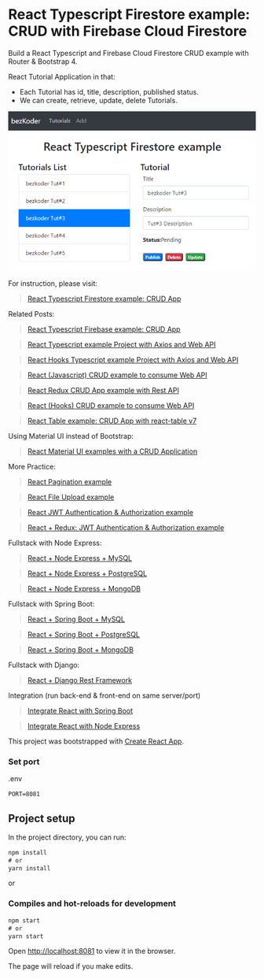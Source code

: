 # React Typescript Firestore example: CRUD with Firebase Cloud Firestore

Build a React Typescript and Firebase Cloud Firestore CRUD example with Router & Bootstrap 4.

React Tutorial Application in that:
- Each Tutorial has id, title, description, published status.
- We can create, retrieve, update, delete Tutorials.

![react-typescript-firestore-crud-demo](react-typescript-firestore-crud-demo.png)

For instruction, please visit:
> [React Typescript Firestore example: CRUD App](https://www.bezkoder.com/react-typescript-firestore/)

Related Posts:
> [React Typescript Firebase example: CRUD App](https://www.bezkoder.com/firebase-typescript-react/)

> [React Typescript example Project with Axios and Web API](https://www.bezkoder.com/react-typescript-axios/)

> [React Hooks Typescript example Project with Axios and Web API](https://www.bezkoder.com/react-typescript-api-call/)

> [React (Javascript) CRUD example to consume Web API](https://www.bezkoder.com/react-crud-web-api/)

> [React Redux CRUD App example with Rest API](https://www.bezkoder.com/react-redux-crud-example/)

> [React (Hooks) CRUD example to consume Web API](https://www.bezkoder.com/react-hooks-crud-axios-api/)

> [React Table example: CRUD App with react-table v7](https://www.bezkoder.com/react-table-example-hooks-crud/)

Using Material UI instead of Bootstrap:
> [React Material UI examples with a CRUD Application](https://www.bezkoder.com/react-material-ui-examples-crud/)

More Practice:
> [React Pagination example](https://www.bezkoder.com/react-pagination-material-ui/)

> [React File Upload example](https://www.bezkoder.com/react-file-upload-axios/)

> [React JWT Authentication & Authorization example](https://www.bezkoder.com/react-jwt-auth/)

> [React + Redux: JWT Authentication & Authorization example](https://www.bezkoder.com/react-redux-jwt-auth/)

Fullstack with Node Express:
> [React + Node Express + MySQL](https://www.bezkoder.com/react-node-express-mysql/)

> [React + Node Express + PostgreSQL](https://www.bezkoder.com/react-node-express-postgresql/)

> [React + Node Express + MongoDB](https://www.bezkoder.com/react-node-express-mongodb-mern-stack/)

Fullstack with Spring Boot:
> [React + Spring Boot + MySQL](https://www.bezkoder.com/react-spring-boot-crud/)

> [React + Spring Boot + PostgreSQL](https://www.bezkoder.com/spring-boot-react-postgresql/)

> [React + Spring Boot + MongoDB](https://www.bezkoder.com/react-spring-boot-mongodb/)

Fullstack with Django:

> [React + Django Rest Framework](https://www.bezkoder.com/django-react-axios-rest-framework/)

Integration (run back-end & front-end on same server/port)
> [Integrate React with Spring Boot](https://www.bezkoder.com/integrate-reactjs-spring-boot/)

> [Integrate React with Node Express](https://www.bezkoder.com/integrate-react-express-same-server-port/)


This project was bootstrapped with [Create React App](https://github.com/facebook/create-react-app).

### Set port
.env
```
PORT=8081
```

## Project setup

In the project directory, you can run:

```
npm install
# or
yarn install
```

or

### Compiles and hot-reloads for development

```
npm start
# or
yarn start
```

Open [http://localhost:8081](http://localhost:8081) to view it in the browser.

The page will reload if you make edits.